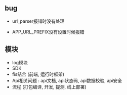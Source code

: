 
## bug 

* url_parser报错时没有处理

* APP_URL_PREFIX没有设置时候报错

## 模块 

* log模块
* SDK
* fis结合 (前端, 运行时框架)
* Api相关问题 : api文档, api状态码, api数据校验, api安全 
* 流程 (打包编译, 开发, 提测, 线上部署)